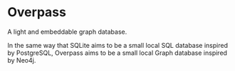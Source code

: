 Overpass
========

A light and embeddable graph database.

In the same way that SQLite aims to be a small local SQL database inspired by PostgreSQL,
Overpass aims to be a small local Graph database inspired by Neo4j.
